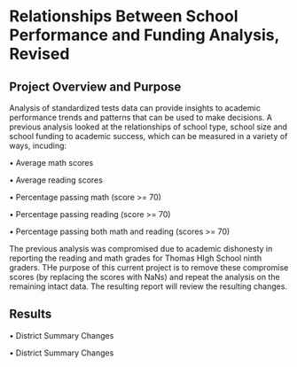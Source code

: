# Relationships Between School Performance and Funding Analysis, Revised

## Project Overview and Purpose

Analysis of standardized tests data can provide insights to academic performance trends and patterns that can be used to make decisions. A previous analysis looked at the relationships of school type, school size and school funding to academic success, which can be measured in a variety of ways, incuding:

•	Average math scores

•	Average reading scores

•	Percentage passing math (score >= 70)

•	Percentage passing reading (score >= 70)

•	Percentage passing both math and reading (scores >= 70)

The previous analysis was compromised due to academic dishonesty in reporting the reading and math grades for Thomas HIgh School ninth graders.  THe purpose of this current project is to remove these compromise scores (by replacing the scores with NaNs) and repeat the analysis on the remaining intact data.  The resulting report will review the resulting changes.

## Results

• District Summary Changes



• District Summary Changes
